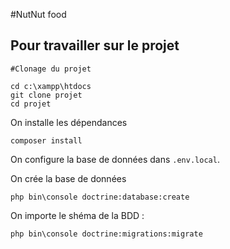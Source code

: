 #NutNut food

## Pour travailler sur le projet

```
#Clonage du projet

cd c:\xampp\htdocs
git clone projet
cd projet
```

On installe les dépendances

```
composer install
```

On configure la base de données dans `.env.local`.

On crée la base de données

```
php bin\console doctrine:database:create
```

On importe le shéma de la BDD :

```
php bin\console doctrine:migrations:migrate
